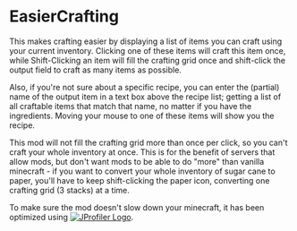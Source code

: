 # EasierCrafting



This makes crafting easier by displaying a list of items you can craft using your current inventory. Clicking one of these items will craft this item once, while Shift-Clicking an item will fill the crafting grid once and shift-click the output field to craft as many items as possible.

Also, if you're not sure about a specific recipe, you can enter the (partial) name of the output item in a text box above the recipe list; getting a list of all craftable items that match that name, no matter if you have the ingredients. Moving your mouse to one of these items will show you the recipe.

This mod will not fill the crafting grid more than once per click, so you can't craft your whole inventory at once. This is for the benefit of servers that allow mods, but don't want mods to be able to do "more" than vanilla minecraft - if you want to convert your whole inventory of sugar cane to paper, you'll have to keep shift-clicking the paper icon, converting one crafting grid (3 stacks) at a time.

To make sure the mod doesn't slow down your minecraft, it has been optimized using [![JProfiler Logo](https://www.ej-technologies.com/images/product_banners/jprofiler_small.png "Logo")](https://www.ej-technologies.com/products/jprofiler/overview.html).
